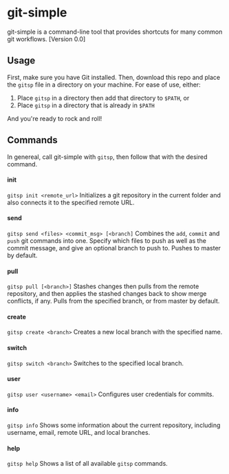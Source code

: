 git-simple
==========

git-simple is a command-line tool that provides shortcuts for many common git workflows. [Version 0.0]

Usage
-----

First, make sure you have Git installed. Then, download this repo and place the `gitsp` file in a directory on your machine. For ease of use, either:
1. Place `gitsp` in a directory then add that directory to `$PATH`, or
2. Place `gitsp` in a directory that is already in `$PATH`

And you're ready to rock and roll!

Commands
--------

In genereal, call git-simple with `gitsp`, then follow that with the desired command.

#### init
```gitsp init <remote_url>```
Initializes a git repository in the current folder and also connects it to the specified remote URL.

#### send
```gitsp send <files> <commit_msg> [<branch]```
Combines the `add`, `commit` and `push` git commands into one. Specify which files to push as well as the commit message, and give an optional branch to push to. Pushes to master by default. 

#### pull
```gitsp pull [<branch>]```
Stashes changes then pulls from the remote repository, and then applies the stashed changes back to show merge conflicts, if any. Pulls from the specified branch, or from master by default.

#### create
```gitsp create <branch>```
Creates a new local branch with the specified name.

#### switch
```gitsp switch <branch>```
Switches to the specified local branch.

#### user 
```gitsp user <username> <email>```
Configures user credentials for commits.

#### info
```gitsp info```
Shows some information about the current repository, including username, email, remote URL, and local branches.

#### help
```gitsp help```
Shows a list of all available `gitsp` commands.


